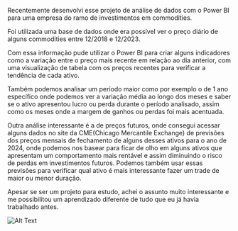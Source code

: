 Recentemente desenvolvi esse projeto de análise de dados com o Power BI para uma empresa do ramo de investimentos em commodities.

Foi utilizada uma base de dados onde era possível ver o preço diário de alguns commodities entre 12/2018 e 12/2023.

Com essa informação pude utilizar o Power BI para criar alguns indicadores como a variação entre o preço mais recente em relação ao dia anterior, com uma visualização de tabela com os preços recentes para verificar a tendência de cada ativo.

Também podemos analisar um período maior como por exemplo o de 1 ano específico onde podemos ver a variação média ao longo dos meses e saber se o ativo apresentou lucro ou perda durante o período analisado, assim como os meses onde a margem de ganhos ou perdas foi mais acentuada.

Outra análise interessante é a de preços futuros, onde consegui acessar alguns dados no site da CME(Chicago Mercantile Exchange) de previsões dos preços mensais de fechamento de alguns desses ativos para o ano de 2024, onde podemos nos basear para ficar de olho em alguns ativos que apresentam um comportamento mais rentável e assim diminuindo o risco de perdas em investimentos futuros. Podemos também usar essas previsões para verificar qual ativo é mais interessante fazer um trade de maior ou menor duração.

Apesar se ser um projeto para estudo, achei o assunto muito interessante e me possibilitou um aprendizado diferente de tudo que eu já havia trabalhado antes.

![Alt Text](https://github.com/henrique-sleitao/uploads/blob/main/f75c2a11-191f-4215-9920-aecaac7dea5d.gif)

